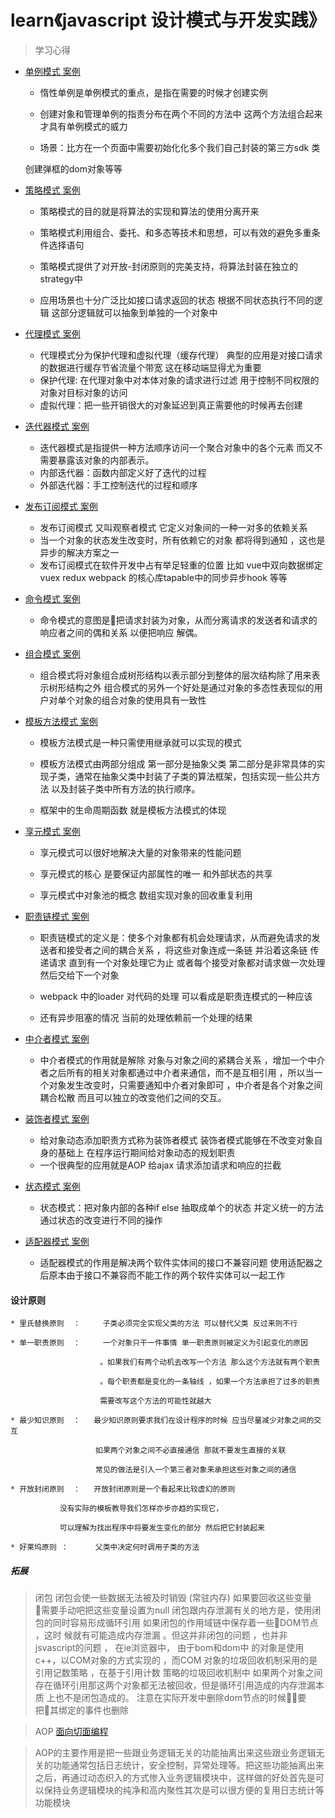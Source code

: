 learn《javascript 设计模式与开发实践》
=========

> 学习心得 

- [单例模式 案例](https://github.com/FreemenL/js-design_pattern/tree/master/%E5%8D%95%E4%BE%8B%E6%A8%A1%E5%BC%8F)

    
    *  惰性单例是单例模式的重点，是指在需要的时候才创建实例 

    *  创建对象和管理单例的指责分布在两个不同的方法中 这两个方法组合起来才具有单例模式的威力

    * 场景：比方在一个页面中需要初始化化多个我们自己封装的第三方sdk 类 

    创建弹框的dom对象等等

- [策略模式 案例](https://github.com/FreemenL/js-design_pattern/tree/master/%E7%AD%96%E7%95%A5%E6%A8%A1%E5%BC%8F)

    
    *  策略模式的目的就是将算法的实现和算法的使用分离开来

    *  策略模式利用组合、委托、和多态等技术和思想，可以有效的避免多重条件选择语句

    *  策略模式提供了对开放-封闭原则的完美支持，将算法封装在独立的strategy中

    *  应用场景也十分广泛比如接口请求返回的状态 根据不同状态执行不同的逻辑 这部分逻辑就可以抽象到单独的一个对象中 

- [代理模式 案例](https://github.com/FreemenL/js-design_pattern/tree/master/%E4%BB%A3%E7%90%86%E6%A8%A1%E5%BC%8F)

	* 代理模式分为保护代理和虚拟代理（缓存代理） 典型的应用是对接口请求的数据进行缓存节省流量个带宽 这在移动端显得尤为重要
	* 保护代理: 在代理对象中对本体对象的请求进行过滤 用于控制不同权限的对象对目标对象的访问
	* 虚拟代理：把一些开销很大的对象延迟到真正需要他的时候再去创建

    
- [迭代器模式 案例](https://github.com/FreemenL/js-design_pattern/tree/master/%E8%BF%AD%E4%BB%A3%E5%99%A8%E6%A8%A1%E5%BC%8F)

    * 迭代器模式是指提供一种方法顺序访问一个聚合对象中的各个元素 而又不需要暴露该对象的内部表示。 
    * 内部迭代器：函数内部定义好了迭代的过程
    * 外部迭代器：手工控制迭代的过程和顺序 

- [发布订阅模式 案例](https://github.com/FreemenL/js-design_pattern/tree/master/%E5%8F%91%E5%B8%83%E8%AE%A2%E9%98%85%E6%A8%A1%E5%BC%8F)

	* 发布订阅模式 又叫观察者模式 它定义对象间的一种一对多的依赖关系 
	* 当一个对象的状态发生改变时，所有依赖它的对象 都将得到通知 ，这也是异步的解决方案之一
	* 发布订阅模式在软件开发中占有举足轻重的位置  比如 vue中双向数据绑定  vuex redux webpack 的核心库tapable中的同步异步hook 等等

- [命令模式 案例](https://github.com/FreemenL/js-design_pattern/tree/master/%E5%91%BD%E4%BB%A4%E6%A8%A1%E5%BC%8F)

    * 命令模式的意图是把请求封装为对象，从而分离请求的发送者和请求的响应者之间的偶和关系 以便把响应  解偶。

- [组合模式 案例](https://github.com/FreemenL/js-design_pattern/tree/master/%E7%BB%84%E5%90%88%E6%A8%A1%E5%BC%8F)
	
	* 组合模式将对象组合成树形结构以表示部分到整体的层次结构除了用来表示树形结构之外 组合模式的另外一个好处是通过对象的多态性表现似的用户对单个对象的组合对象的使用具有一致性

- [模板方法模式 案例](https://github.com/FreemenL/js-design_pattern/blob/master/%E6%A8%A1%E6%9D%BF%E6%96%B9%E6%B3%95%E6%A8%A1%E5%BC%8F/index.html)

	* 模板方法模式是一种只需使用继承就可以实现的模式 

	* 模板方法模式由两部分组成 第一部分是抽象父类 第二部分是非常具体的实现子类，通常在抽象父类中封装了子类的算法框架，包括实现一些公共方法 以及封装子类中所有方法的执行顺序。

	* 框架中的生命周期函数 就是模板方法模式的体现

- [享元模式 案例](https://github.com/FreemenL/js-design_pattern/tree/master/%E4%BA%AB%E5%85%83%E6%A8%A1%E5%BC%8F) 

	* 享元模式可以很好地解决大量的对象带来的性能问题 

	* 享元模式的核心 是要保证内部属性的唯一 和外部状态的共享 

	* 享元模式中对象池的概念  数组实现对象的回收重复利用 

- [职责链模式 案例](https://github.com/FreemenL/js-design_pattern/tree/master/%E8%81%8C%E8%B4%A3%E9%93%BE%E6%A8%A1%E5%BC%8F)

	* 职责链模式的定义是：使多个对象都有机会处理请求，从而避免请求的发送者和接受者之间的耦合关系 ，将这些对象连成一条链 并沿着这条链 传递请求 直到有一个对象处理它为止 或者每个接受对象都对请求做一次处理然后交给下一个对象   

	* webpack 中的loader 对代码的处理 可以看成是职责连模式的一种应该   

	* 还有异步阻塞的情况   当前的处理依赖前一个处理的结果  

- [中介者模式 案例](https://github.com/FreemenL/js-design_pattern/tree/master/%E4%B8%AD%E4%BB%8B%E8%80%85%E6%A8%A1%E5%BC%8F)

	* 中介者模式的作用就是解除 对象与对象之间的紧耦合关系 ，增加一个中介者之后所有的相关对象都通过中介者来通信，而不是互相引用 ，所以当一个对象发生改变时，只需要通知中介者对象即可 ，中介者是各个对象之间耦合松散 而且可以独立的改变他们之间的交互。

- [装饰者模式 案例](https://github.com/FreemenL/js-design_pattern/tree/master/%E8%A3%85%E9%A5%B0%E8%80%85%E6%A8%A1%E5%BC%8F)

	* 给对象动态添加职责方式称为装饰者模式 装饰者模式能够在不改变对象自身的基础上 在程序运行期间给对象动态的规划职责 
    * 一个很典型的应用就是AOP  给ajax 请求添加请求和响应的拦截

- [状态模式 案例](https://github.com/FreemenL/js-design_pattern/tree/master/%E7%8A%B6%E6%80%81%E6%A8%A1%E5%BC%8F)

	* 状态模式：把对象内部的各种if else 抽取成单个的状态 并定义统一的方法 通过状态的改变进行不同的操作 

- [适配器模式 案例](https://github.com/FreemenL/js-design_pattern/tree/master/适配器模式) 

	* 适配器模式的作用是解决两个软件实体间的接口不兼容问题 使用适配器之后原本由于接口不兼容而不能工作的两个软件实体可以一起工作



#### 设计原则

	* 里氏替换原则  ：     子类必须完全实现父类的方法 可以替代父类 反过来则不行

	* 单一职责原则  ：     一个对象只干一件事情 单一职责原则被定义为引起变化的原因

	                    。如果我们有两个动机去改写一个方法 那么这个方法就有两个职责 

	                    。每个职责都是变化的一条轴线 ，如果一个方法承担了过多的职责 

	                    需要改写这个方法的可能性就越大

	* 最少知识原则  ：   最少知识原则要求我们在设计程序的时候 应当尽量减少对象之间的交互

	                   如果两个对象之间不必直接通信 那就不要发生直接的关联 

	                   常见的做法是引入一个第三者对象来承担这些对象之间的通信

	* 开放封闭原则  ：   开放封闭原则是一个看起来比较虚幻的原则

			   没有实际的模板教导我们怎样亦步亦趋的实现它，

			   可以理解为找出程序中将要发生变化的部分 然后把它封装起来

	* 好莱坞原则 ：      父类中决定何时调用子类的方法   
     

##### 拓展 
> 闭包
> 闭包会使一些数据无法被及时销毁 (常驻内存) 如果要回收这些变量 需要手动吧把这些变量设置为null 
> 闭包跟内存泄漏有关的地方是，使用闭包的同时容易形成循环引用 如果闭包的作用域链中保存着一些DOM节点 ，这时
> 候就有可能造成内存泄漏 。但这并非闭包的问题 ，也并非jsvascript的问题 ， 在ie浏览器中， 由于bom和dom中
> 的对象是使用c++，以COM对象的方式实现的 ，而COM 对象的垃圾回收机制采用的是引用记数策略 ，在基于引用计数
> 策略的垃圾回收机制中 如果两个对象之间存在循环引用那这两个对象都无法被回收，但是循环引用造成的内存泄漏本质
> 上也不是闭包造成的。  注意在实际开发中删除dom节点的时候要把其绑定的事件也删除

>AOP [面向切面编程](https://github.com/FreemenL/js-design_pattern/blob/master/%E8%A3%85%E9%A5%B0%E8%80%85%E6%A8%A1%E5%BC%8F/AOP.html)

>AOP的主要作用是把一些跟业务逻辑无关的功能抽离出来这些跟业务逻辑无关的功能通常包括日志统计，安全控制，异常处理等。把这些功能抽离出来之后，再通过动态织入的方式惨入业务逻辑模块中，这样做的好处首先是可以保持业务逻辑模块的纯净和高内聚性其次是可以很方便的复用日志统计等功能模块
